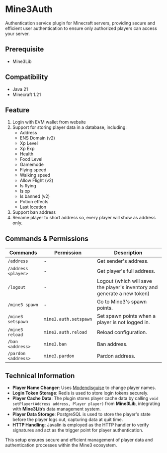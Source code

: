 # Mine3Auth

Authentication service plugin for Minecraft servers, providing secure and efficient user authentication to ensure only authorized players can access your server.

## Prerequisite

- Mine3Lib

## Compatibility

- Java 21
- Minecraft 1.21

## Feature

1. Login with EVM wallet from website
2. Support for storing player data in a database, including:
   - Address
   - ENS Domain (v2)
   - Xp Level
   - Xp Exp
   - Health
   - Food Level
   - Gamemode
   - Flying speed
   - Walking speed
   - Allow Flight (v2)
   - Is flying
   - Is op
   - Is banned (v2)
   - Potion effects
   - Last location
3. Support ban address
4. Rename player to short address so, every player will show as address only.

## Commands & Permissions

| Commands            | Permission            | Description                                                              |
| ------------------- | --------------------- | ------------------------------------------------------------------------ |
| `/address`          | -                     | Get sender's address.                                                    |
| `/address <player>` | -                     | Get player's full address.                                               |
| `/logout`           | -                     | Logout (which will save the player's inventory and generate a new token) |
| `/mine3 spawn`      | -                     | Go to Mine3's spawn points.                                              |
| `/mine3 setspawn`   | `mine3.auth.setspawn` | Set spawn points when a player is not logged in.                         |
| `/mine3 reload`     | `mine3.auth.reload`   | Reload configuration.                                                    |
| `/ban <address>`    | `mine3.ban`           | Ban address.                                                             |
| `/pardon <address>` | `mine3.pardon`        | Pardon address.                                                          |

## Technical Information

- **Player Name Changer**: Uses [Modendisguise](https://github.com/iiAhmedYT/ModernDisguise) to change player names.
- **Login Token Storage**: Redis is used to store login tokens securely.
- **Player Cache Data**: The plugin stores player cache data by calling `void setPlayer(Address address, Player player)` from **Mine3Lib**, integrating with **Mine3Lib**’s data management system.
- **Player Data Storage**: PostgreSQL is used to store the player's state before the player logs out, capturing data at quit time.
- **HTTP Handling**: Javalin is employed as the HTTP handler to verify signatures and act as the trigger point for player authentication.

This setup ensures secure and efficient management of player data and authentication processes within the Mine3 ecosystem.
